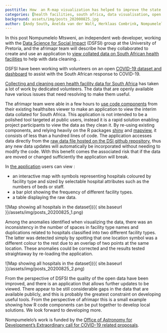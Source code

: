 ```yaml
---
posttitle: How  an R-map visualization has helped to improve the state of the SA health facilities data in the covid19za repository
categories: [health facilities, south africa, data visualisation, open data quality]
background: assets/img/posts_202000825.jpg
author: [Andy South, Anelda van der Walt, Herklaas Combrink, Nompumelelo Mtsweni, Vukosi Marivate]
---
```


In this post Nompumelelo Mtsweni, an independent web developer, working with the [Data Science for Social Impact](https://dsfsi.github.io/) (DSFSI) group at the University of Pretoria, and the afrimapr team will describe how they collaborated to create and use an application to [view collated data on South African health facilities](https://andysouth.shinyapps.io/hosp-viewer-SA-v02) to help with data cleaning.
. 

DSFSI have been working with volunteers on an open [COVID-19 dataset and dashboard](https://datascience.codata.org/articles/10.5334/dsj-2020-019/) to assist with the South African response to COVID-19. 

[Collecting and cleaning open health facility data for South Africa](https://dsfsi.github.io/blog/mapping-healthsystem/) has taken a lot of work by dedicated volunteers. The data that are openly available have various issues that need resolving to make them useful.

The afrimapr team were able in a few hours to [use code components](https://github.com/afrimapr/afrimapr_dev/tree/master/hospitals-viewer-south-africa/hosp-viewer-SA-v02) from their existing healthsites viewer to make an application to view the interim data collated for South Africa. This application is not intended to be a polished tool targeted at public users, instead it is a rapid solution enabling project participants to view the data as they clean it. By re-using existing components, and relying heavily on the R packages [shiny](https://shiny.rstudio.com/) and [mapview](https://r-spatial.github.io/mapview/), it consists of less than a hundred lines of code. The application accesses data directly from the [raw data file hosted on the DSI github repository](https://github.com/dsfsi/covid19za/blob/master/data/health_system_za_hospitals_v1.csv), thus any new data updates will automatically be incorporated without needing to modify the code. With this benefit comes the associated risk that if the data are moved or changed sufficiently the application will break.

In [the application](https://andysouth.shinyapps.io/hosp-viewer-SA-v02) users can view : 

- an interactive map with symbols representing hospitals coloured by facility type and sized by selectable hospital attributes such as the numbers of beds or staff.  
- a bar plot showing the frequency of different facility types.
- a table displaying the raw data.

![Map showing all hospitals in the dataset]({{ site.baseurl }}/assets/img/posts_20200825_1.png)


Among the anomalies identified when visualizing the data, there was an inconsistency in the number of spaces in facility type names and duplications  related to hospitals classified into two different facility types. The latter was detected simply by spotting that one location symbol was a different colour to the rest due to an overlap of two points at the same location. These anomalies could be corrected and the results tested straightaway by re-loading the application.

![Map showing all hospitals in the dataset]({{ site.baseurl }}/assets/img/posts_20200825_2.png)


From the perspective of DSFSI the quality of the open data have been improved, and there is an application that allows further updates to be viewed. There appear to be still considerable gaps in the data that are available publicly, and this is probably the greatest constraint on developing useful tools. From the perspective of afrimapr this is a small example showing how R code components can be put together to develop local solutions. We look forward to developing more.

Nompumelelo’s work is funded by the [Office of Astronomy for Development’s Extraordinary call for COVID-19 related proposals](http://www.astro4dev.org/results-of-extraordinary-call-for-covid-19-related-proposals/).

